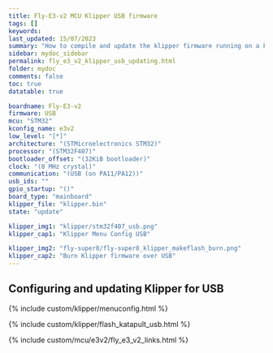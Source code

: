 ```yaml
---
title: Fly-E3-v2 MCU Klipper USB firmware
tags: []
keywords: 
last_updated: 15/07/2023
summary: "How to compile and update the klipper firmware running on a Fly-E3-v2 in USB mode"
sidebar: mydoc_sidebar
permalink: fly_e3_v2_klipper_usb_updating.html
folder: mydoc
comments: false
toc: true
datatable: true

boardname: Fly-E3-v2
firmware: USB
mcu: "STM32"
kconfig_name: e3v2
low_level: "[*]"
architecture: "(STMicroelectronics STM32)"
processor: "(STM32F407)"
bootloader_offset: "(32KiB bootloader)"
clock: "(8 MHz crystal)"
communication: "(USB (on PA11/PA12))"
usb_ids: ""
gpio_startup: "()"
board_type: "mainboard"
klipper_file: "klipper.bin"
state: "update"

klipper_img1: "klipper/stm32f407_usb.png"
klipper_cap1: "Klipper Menu Config USB"

klipper_img2: "fly-super8/fly-super8_klipper_makeflash_burn.png"
klipper_cap2: "Burn Klipper firmware over USB"
---
```


## Configuring and updating Klipper for USB

{% include custom/klipper/menuconfig.html %}

{% include custom/klipper/flash_katapult_usb.html %}

{% include custom/mcu/e3v2/fly_e3_v2_links.html %}
